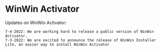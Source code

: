 # WinWin Activator

Updates on WinWin Activator:

```
7-4-2022: We are working hard to release a public version of WinWin Activator.
7-3-2022: We are excited to announce the release of WinWin Installer Lite, an easier way to install WinWin Activator
```

